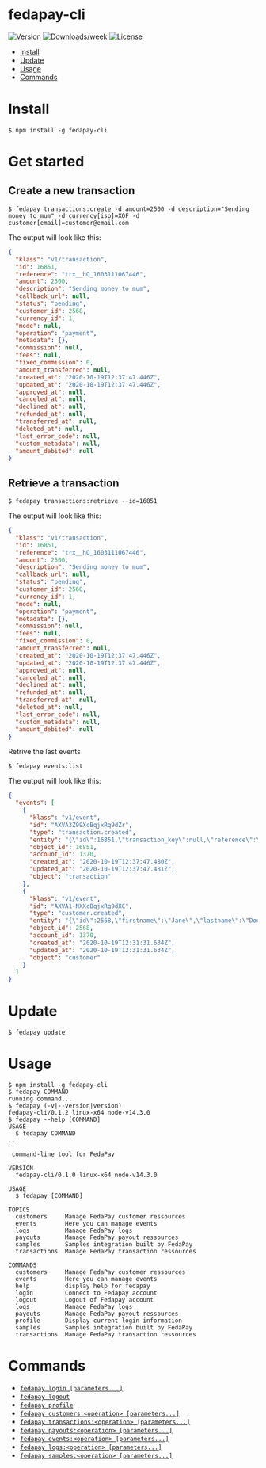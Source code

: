 fedapay-cli
===========

[![Version](https://img.shields.io/npm/v/fedapay-cli.svg)](https://npmjs.org/package/fedapay-cli)
[![Downloads/week](https://img.shields.io/npm/dw/fedapay-cli.svg)](https://npmjs.org/package/fedapay-cli)
[![License](https://img.shields.io/npm/l/fedapay-cli.svg)](https://github.com/fedapay/fedapay-cli/blob/master/package.json)

<!-- toc -->
* [Install](#install)
* [Update](#update)
* [Usage](#usage)
* [Commands](#commands)
<!-- tocstop -->

# Install
```
$ npm install -g fedapay-cli
```

# Get started

## Create a new transaction

```
$ fedapay transactions:create -d amount=2500 -d description="Sending money to mum" -d currency[iso]=XOF -d customer[email]=customer@email.com
```

The output will look like this:

```json
{
  "klass": "v1/transaction",
  "id": 16851,
  "reference": "trx__hQ_1603111067446",
  "amount": 2500,
  "description": "Sending money to mum",
  "callback_url": null,
  "status": "pending",
  "customer_id": 2568,
  "currency_id": 1,
  "mode": null,
  "operation": "payment",
  "metadata": {},
  "commission": null,
  "fees": null,
  "fixed_commission": 0,
  "amount_transferred": null,
  "created_at": "2020-10-19T12:37:47.446Z",
  "updated_at": "2020-10-19T12:37:47.446Z",
  "approved_at": null,
  "canceled_at": null,
  "declined_at": null,
  "refunded_at": null,
  "transferred_at": null,
  "deleted_at": null,
  "last_error_code": null,
  "custom_metadata": null,
  "amount_debited": null
}
```

## Retrieve a transaction

```
$ fedapay transactions:retrieve --id=16851
```

The output will look like this:

```json
{
  "klass": "v1/transaction",
  "id": 16851,
  "reference": "trx__hQ_1603111067446",
  "amount": 2500,
  "description": "Sending money to mum",
  "callback_url": null,
  "status": "pending",
  "customer_id": 2568,
  "currency_id": 1,
  "mode": null,
  "operation": "payment",
  "metadata": {},
  "commission": null,
  "fees": null,
  "fixed_commission": 0,
  "amount_transferred": null,
  "created_at": "2020-10-19T12:37:47.446Z",
  "updated_at": "2020-10-19T12:37:47.446Z",
  "approved_at": null,
  "canceled_at": null,
  "declined_at": null,
  "refunded_at": null,
  "transferred_at": null,
  "deleted_at": null,
  "last_error_code": null,
  "custom_metadata": null,
  "amount_debited": null
}
```

Retrive the last events

```
$ fedapay events:list
```

The output will look like this:

```json
{
  "events": [
    {
      "klass": "v1/event",
      "id": "AXVA3Z99XcBqjxRq9dZr",
      "type": "transaction.created",
      "entity": "{\"id\":16851,\"transaction_key\":null,\"reference\":\"trx__hQ_1603111067446\",\"description\":\"Sending money to mum\",\"callback_url\":null,\"amount\":2500,\"items\":1,\"status\":\"pending\",\"currency_id\":1,\"customer_id\":2568,\"deleted_at\":null,\"created_at\":\"2020-10-19T12:37:47.446Z\",\"updated_at\":\"2020-10-19T12:37:47.446Z\",\"mode\":null,\"approved_at\":null,\"metadata\":{},\"canceled_at\":null,\"declined_at\":null,\"refunded_at\":null,\"transferred_at\":null,\"commission\":null,\"fees\":null,\"amount_transferred\":null,\"operation\":\"payment\",\"fixed_commission\":0,\"last_error_code\":null,\"last_error_message\":null,\"custom_metadata\":null,\"page_id\":null,\"amount_debited\":null,\"approved_partially_refunded_at\":null,\"transferred_partially_refunded_at\":null,\"lock_transfer\":false,\"receipt_url\":null}",
      "object_id": 16851,
      "account_id": 1370,
      "created_at": "2020-10-19T12:37:47.480Z",
      "updated_at": "2020-10-19T12:37:47.481Z",
      "object": "transaction"
    },
    {
      "klass": "v1/event",
      "id": "AXVA1-NXXcBqjxRq9dXC",
      "type": "customer.created",
      "entity": "{\"id\":2568,\"firstname\":\"Jane\",\"lastname\":\"Doe\",\"email\":\"customer@email.com\",\"account_id\":1370,\"deleted_at\":null,\"created_at\":\"2020-10-19T12:31:31.628Z\",\"updated_at\":\"2020-10-19T12:31:31.628Z\",\"phone_number_id\":11272}",
      "object_id": 2568,
      "account_id": 1370,
      "created_at": "2020-10-19T12:31:31.634Z",
      "updated_at": "2020-10-19T12:31:31.634Z",
      "object": "customer"
    }
  ]
}
```

# Update
```
$ fedapay update
```

# Usage
<!-- usage -->
```sh-session
$ npm install -g fedapay-cli
$ fedapay COMMAND
running command...
$ fedapay (-v|--version|version)
fedapay-cli/0.1.2 linux-x64 node-v14.3.0
$ fedapay --help [COMMAND]
USAGE
  $ fedapay COMMAND
...
```
<!-- usagestop -->
```
 command-line tool for FedaPay

VERSION
  fedapay-cli/0.1.0 linux-x64 node-v14.3.0

USAGE
  $ fedapay [COMMAND]

TOPICS
  customers     Manage FedaPay customer ressources
  events        Here you can manage events
  logs          Manage FedaPay logs
  payouts       Manage FedaPay payout ressources
  samples       Samples integration built by FedaPay
  transactions  Manage FedaPay transaction ressources

COMMANDS
  customers     Manage FedaPay customer ressources
  events        Here you can manage events
  help          display help for fedapay
  login         Connect to Fedapay account
  logout        Logout of Fedapay account
  logs          Manage FedaPay logs
  payouts       Manage FedaPay payout ressources
  profile       Display current login information
  samples       Samples integration built by FedaPay
  transactions  Manage FedaPay transaction ressources
```

# Commands
* [`fedapay login [parameters...]`](https://github.com/fedapay/fedapay-cli/blob/master/docs/login.md)
* [`fedapay logout`](https://github.com/fedapay/fedapay-cli/blob/master/docs/logout.md)
* [`fedapay profile`](https://github.com/fedapay/fedapay-cli/blob/master/docs/profile.md)
* [`fedapay customers:<operation> [parameters...]`](https://github.com/fedapay/fedapay-cli/blob/master/docs/customers.md)
* [`fedapay transactions:<operation> [parameters...]`](https://github.com/fedapay/fedapay-cli/blob/master/docs/transactions.md)
* [`fedapay payouts:<operation> [parameters...]`](https://github.com/fedapay/fedapay-cli/blob/master/docs/payouts.md)
* [`fedapay events:<operation> [parameters...]`](https://github.com/fedapay/fedapay-cli/blob/master/docs/events.md)
* [`fedapay logs:<operation> [parameters...]`](https://github.com/fedapay/fedapay-cli/blob/master/docs/logs.md)
* [`fedapay samples:<operation> [parameters...]`](https://github.com/fedapay/fedapay-cli/blob/master/docs/samples.md)
